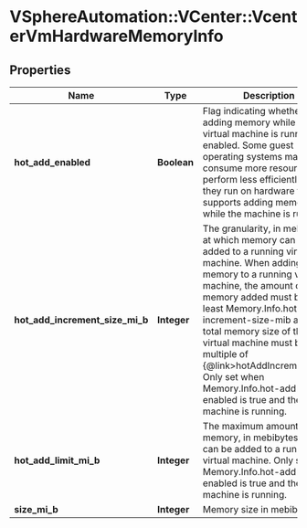 # VSphereAutomation::VCenter::VcenterVmHardwareMemoryInfo

## Properties
Name | Type | Description | Notes
------------ | ------------- | ------------- | -------------
**hot_add_enabled** | **Boolean** | Flag indicating whether adding memory while the virtual machine is running is enabled.   Some guest operating systems may consume more resources or perform less efficiently when they run on hardware that supports adding memory while the machine is running.  | 
**hot_add_increment_size_mi_b** | **Integer** | The granularity, in mebibytes, at which memory can be added to a running virtual machine.   When adding memory to a running virtual machine, the amount of memory added must be at least Memory.Info.hot-add-increment-size-mib and the total memory size of the virtual machine must be a multiple of {@link&gt;hotAddIncrementSize}.  Only set when Memory.Info.hot-add-enabled is true and the virtual machine is running. | [optional] 
**hot_add_limit_mi_b** | **Integer** | The maximum amount of memory, in mebibytes, that can be added to a running virtual machine. Only set when Memory.Info.hot-add-enabled is true and the virtual machine is running. | [optional] 
**size_mi_b** | **Integer** | Memory size in mebibytes. | 



